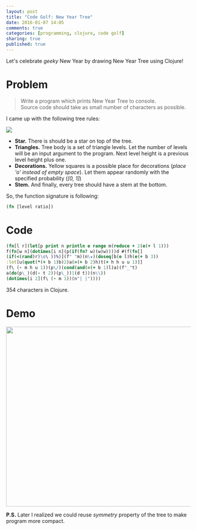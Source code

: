 ```yaml
---
layout: post
title: "Code Golf: New Year Tree"
date: 2016-01-07 14:05
comments: true
categories: [programming, clojure, code golf]
sharing: true
published: true
---
```


Let's celebrate _geeky_ New Year by drawing New Year Tree using Clojure! 

<!-- more -->

# Problem

> Write a program which prints New Year Tree to console.  
> Source code should take as small number of characters as possible. 

I came up with the following tree rules:

![](http://i.imgur.com/LPJ1uVG.png)

- **Star.** There is should be a star on top of the tree.
- **Triangles.** Tree body is a set of triangle levels. Let the number of levels will be an input argument to the program. Next level height is a previous level height plus one.
- **Decorations.** Yellow squares is a possible place for decorations (_place 'o' instead of empty space_). Let them appear randomly with the specified probability (_[0, 1]_)
- **Stem.** And finally, every tree should have a stem at the bottom.

So, the function signature is following:

```clojure
(fn [level ratio])
```

# Code

``` clojure
(fn[l r](let[p print n println e range m(reduce + 2(e(+ l 1)))
f(fn[w n](dotimes[i n](p(if(fn? w)(w)w))))d #(f(fn[]
(if(<(rand)r)\o\ ))%)](f" "m)(n\★)(doseq[b(e l)h(e(+ b 3))
:let[u(quot(*(+ b 1)b)2)a(=(+ b 2)h)t(+ h h u u 1)]]
(f\ (- m h u 1))(p\/)(cond(and(=(+ b 1)l)a)(f"_"t)
a(do(p\_)(d(- t 2))(p\_))1(d t))(n\\))
(dotimes[i 2](f\ (- m 1))(n"| |"))))
```

354 characters in Clojure.

# Demo

[<img src="http://i.imgur.com/M0Xs2E0.gif" width="780" height="490" />](http://i.imgur.com/M0Xs2E0.gif)


**P.S.** Later I realized we could reuse _symmetry_ property of the tree to make program more compact.
